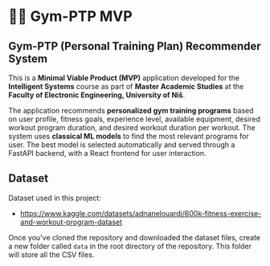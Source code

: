 # 🏋️‍♂️ Gym-PTP MVP

## Gym-PTP (Personal Training Plan) Recommender System

This is a **Minimal Viable Product (MVP)** application developed for the **Intelligent Systems** course as part of **Master Academic Studies** at the **Faculty of Electronic Engineering, University of Niš**.  

The application recommends **personalized gym training programs** based on user profile, fitness goals, experience level, available equipment, desired workout program duration, and desired workout duration per workout. The system uses **classical ML models** to find the most relevant programs for user. The best model is selected automatically and served through a FastAPI backend, with a React frontend for user interaction.

## Dataset
Dataset used in this project:
- https://www.kaggle.com/datasets/adnanelouardi/600k-fitness-exercise-and-workout-program-dataset

Once you've cloned the repository and downloaded the dataset files, create a new folder called `data` in the root directory of the repository. This folder will store all the CSV files.